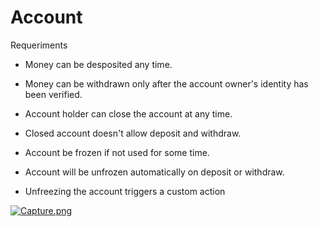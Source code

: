 # Account 

Requeriments 

* Money can be desposited any time.

* Money can be withdrawn only after the account owner's identity has been verified.

* Account holder can close the account at any time.

* Closed account doesn't allow deposit and withdraw.

* Account be frozen if not used for some time.

* Account will be unfrozen automatically on deposit or withdraw.

* Unfreezing the account triggers a custom action


[![Capture.png](https://s16.postimg.org/h073k94v9/Capture.png)](https://postimg.org/image/jua8xp71d/)
